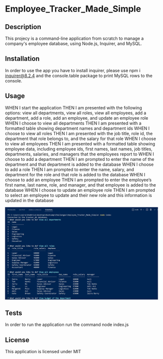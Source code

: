 # Employee_Tracker_Made_Simple

## Description

This projecy is a command-line application from scratch to manage a company's employee database, using Node.js, Inquirer, and MySQL.

## Installation

In order to use the app you have to install inquirer, please use npm i inquirer@8.2.4 and the console.table package to print MySQL rows to the console.

## Usage

WHEN I start the application
THEN I am presented with the following options: view all departments, view all roles, view all employees, add a department, add a role, add an employee, and update an employee role
WHEN I choose to view all departments
THEN I am presented with a formatted table showing department names and department ids
WHEN I choose to view all roles
THEN I am presented with the job title, role id, the department that role belongs to, and the salary for that role
WHEN I choose to view all employees
THEN I am presented with a formatted table showing employee data, including employee ids, first names, last names, job titles, departments, salaries, and managers that the employees report to
WHEN I choose to add a department
THEN I am prompted to enter the name of the department and that department is added to the database
WHEN I choose to add a role
THEN I am prompted to enter the name, salary, and department for the role and that role is added to the database
WHEN I choose to add an employee
THEN I am prompted to enter the employee’s first name, last name, role, and manager, and that employee is added to the database
WHEN I choose to update an employee role
THEN I am prompted to select an employee to update and their new role and this information is updated in the database

![Screenshot of application](./Assets/Screenshot.jpg)


## Tests

In order to run the application run the command node index.js

## License

This application is licensed under MIT

